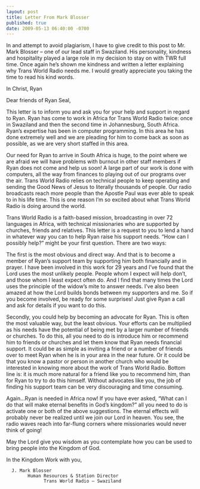```yaml
---
layout: post
title: Letter From Mark Blosser
published: true
date: 2009-05-13 06:40:00 -0700
---
```

In and attempt to avoid plagiarism, I have to give credit to this post to Mr. Mark Blosser – one of our lead staff in Swaziland. His personality, kindness and hospitality played a large role in my decision to stay on with TWR full time. Once again he’s shown me kindness and written a letter explaining why Trans World Radio needs me. I would greatly appreciate you taking the time to read his kind words.

In Christ,
Ryan

Dear friends of Ryan Seal,

This letter is to inform you and ask you for your help and support in regard to Ryan. Ryan has come to work in Africa for Trans World Radio twice: once in Swaziland and then the second time in Johannesburg, South Africa. Ryan’s expertise has been in computer programming. In this area he has done extremely well and we are pleading for him to come back as soon as possible, as we are very short staffed in this area.

Our need for Ryan to arrive in South Africa is huge, to the point where we are afraid we will have problems with burnout in other staff members if Ryan does not come and help us soon! A large part of our work is done with computers, all the way from finances to playing out of our programs over the air. Trans World Radio relies on technical people to keep operating and sending the Good News of Jesus to literally thousands of people. Our radio broadcasts reach more people than the Apostle Paul was ever able to speak to in his life time. This is one reason I’m so excited about what Trans World Radio is doing around the world.

Trans World Radio is a faith-based mission, broadcasting in over 72 languages in Africa, with technical missionaries who are supported by churches, friends and relatives. This letter is a request to you to lend a hand in whatever way you can to help Ryan raise his support needs. “How can I possibly help?” might be your first question. There are two ways:

The first is the most obvious and direct way. And that is to become a member of Ryan’s support team by supporting him both financially and in prayer. I have been involved in this work for 29 years and I’ve found that the Lord uses the most unlikely people. People whom I expect will help don’t, and those whom I least expect often do. And I find that many times the Lord uses the principle of the widow’s mite to answer needs. I’ve also been amazed at how the Lord builds bonds between my supporters and me. So if you become involved, be ready for some surprises! Just give Ryan a call and ask for details if you want to do this.

Secondly, you could help by becoming an advocate for Ryan. This is often the most valuable way, but the least obvious. Your efforts can be multiplied as his needs have the potential of being met by a larger number of friends or churches. To do this, all you need to do is introduce him or recommend him to friends or churches and let them know that Ryan needs financial support. It could be as simple as inviting a friend or a number of friends over to meet Ryan when he is in your area in the near future. Or it could be that you know a pastor or person in another church who would be interested in knowing more about the work of Trans World Radio. Bottom line is: it is much more natural for a friend like you to recommend him, than for Ryan to try to do this himself. Without advocates like you, the job of finding his support team can be very discouraging and time consuming.

Again…Ryan is needed in Africa now! If you have ever asked, “What can I do that will make eternal benefits in God’s kingdom?” all you need to do is activate one or both of the above suggestions. The eternal effects will probably never be realized until we join our Lord in heaven. You see, the radio waves reach into far-flung corners where missionaries would never think of going!

May the Lord give you wisdom as you contemplate how you can be used to bring people into the Kingdom of God.

In the Kingdom Work with you,

      J. Mark Blosser
            Human Resources & Station Director
                  Trans World Radio – Swaziland
